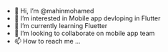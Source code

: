 - 👋 Hi, I’m @mahinmohamed
- 👀 I’m interested in Mobile app devloping in Flutter
- 🌱 I’m currently learning Fluetter
- 💞️ I’m looking to collaborate on mobile app team
- 📫 How to reach me ...

<!---
mahinmohamed/mahinmohamed is a ✨ special ✨ repository because its `README.md` (this file) appears on your GitHub profile.
You can click the Preview link to take a look at your changes.
--->
